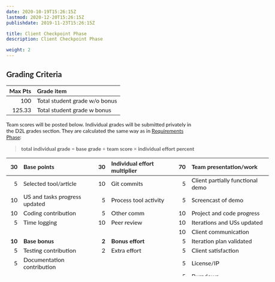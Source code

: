 ```yaml
---
date: 2020-10-19T15:26:15Z
lastmod: 2020-12-20T15:26:15Z 
publishdate: 2019-11-23T15:26:15Z

title: Client Checkpoint Phase
description: Client Checkpoint Phase

weight: 2
---
```


<!DOCTYPE html>
<html>
<head>
</head>
<body style="font-family: 'Lato', sans-serif;">
<h2 id="wiki_grading_criteria">Grading Criteria</h2>
<table>
<thead>
<tr>
<th align="right"><strong>Max Pts</strong></th>
<th align="left"><strong>Grade item</strong></th>
</tr>
</thead>
<tbody>
<tr>
<td align="right">100</td>
<td align="left">Total student grade w/o bonus</td>
</tr>
<tr>
<td align="right">125.33</td>
<td align="left">Total student grade w bonus</td>
</tr>
</tbody>
</table>
<p>Team scores will be posted below. Individual grades will be submitted privately in the D2L grades section. They are calculated the same way as in <a href="/d2l/common/dialogs/quickLink/quickLink.d2l?ou=2088528&amp;type=content&amp;rcode=usgq-14785837" target="_self">Requirements Phase</a>:</p>
<blockquote>
<p><strong>total individual grade</strong> = <strong>base grade</strong> + <strong>team score</strong> &times; <strong>individual effort percent</strong></p>
</blockquote>
<table style="width: 701px; height: 316px;">
<thead>
<tr style="height: 36px;">
<th style="width: 23px; height: 36px;" align="right"><strong>30</strong></th>
<th style="width: 210px; height: 36px;" align="left"><strong>Base points</strong></th>
<th style="width: 23px; height: 36px;" align="right"><strong>30</strong></th>
<th style="width: 198px; height: 36px;" align="left"><strong>Individual effort multiplier</strong></th>
<th style="width: 23px; height: 36px;" align="right"><strong>70</strong></th>
<th style="width: 224px; height: 36px;" align="left"><strong>Team presentation/work</strong></th>
</tr>
</thead>
<tbody>
<tr style="height: 18px;">
<td style="width: 23px; height: 18px;" align="right">5</td>
<td style="width: 210px; height: 18px;" align="left">Selected tool/article</td>
<td style="width: 23px; height: 18px;" align="right">10</td>
<td style="width: 198px; height: 18px;" align="left">Git commits</td>
<td style="width: 23px; height: 18px;" align="right">5</td>
<td style="width: 224px; height: 18px;" align="left">Client partially functional demo</td>
</tr>
<tr style="height: 36px;">
<td style="width: 23px; height: 36px;" align="right">10</td>
<td style="width: 210px; height: 36px;" align="left">US and tasks progress updated</td>
<td style="width: 23px; height: 36px;" align="right">5</td>
<td style="width: 198px; height: 36px;" align="left">Process tool activity</td>
<td style="width: 23px; height: 36px;" align="right">5</td>
<td style="width: 224px; height: 36px;" align="left">Screencast of demo</td>
</tr>
<tr style="height: 18px;">
<td style="width: 23px; height: 18px;" align="right">10</td>
<td style="width: 210px; height: 18px;" align="left">Coding contribution</td>
<td style="width: 23px; height: 18px;" align="right">5</td>
<td style="width: 198px; height: 18px;" align="left">Other comm</td>
<td style="width: 23px; height: 18px;" align="right">10</td>
<td style="width: 224px; height: 18px;" align="left">Project and code progress</td>
</tr>
<tr style="height: 18px;">
<td style="width: 23px; height: 18px;" align="right">5</td>
<td style="width: 210px; height: 18px;" align="left">Time logging</td>
<td style="width: 23px; height: 18px;" align="right">10</td>
<td style="width: 198px; height: 18px;" align="left">Peer review</td>
<td style="width: 23px; height: 18px;" align="right">10</td>
<td style="width: 224px; height: 18px;" align="left">Iterations and USs updated</td>
</tr>
<tr style="height: 18px;">
<td style="width: 23px; height: 18px;" align="right"></td>
<td style="width: 210px; height: 18px;" align="left"></td>
<td style="width: 23px; height: 18px;" align="right"></td>
<td style="width: 198px; height: 18px;" align="left"></td>
<td style="width: 23px; height: 18px;" align="right">10</td>
<td style="width: 224px; height: 18px;" align="left">Client communication</td>
</tr>
<tr style="height: 18px;">
<td style="width: 23px; height: 18px;" align="right"><strong>10</strong></td>
<td style="width: 210px; height: 18px;" align="left"><strong>Base bonus</strong></td>
<td style="width: 23px; height: 18px;" align="right"><strong>2</strong></td>
<td style="width: 198px; height: 18px;" align="left"><strong>Bonus effort</strong></td>
<td style="width: 23px; height: 18px;" align="right">5</td>
<td style="width: 224px; height: 18px;" align="left">Iteration plan validated</td>
</tr>
<tr style="height: 18px;">
<td style="width: 23px; height: 18px;" align="right">5</td>
<td style="width: 210px; height: 18px;" align="left">Testing contribution</td>
<td style="width: 23px; height: 18px;" align="right">2</td>
<td style="width: 198px; height: 18px;" align="left">Extra effort</td>
<td style="width: 23px; height: 18px;" align="right">5</td>
<td style="width: 224px; height: 18px;" align="left">Client satisfaction</td>
</tr>
<tr style="height: 18px;">
<td style="width: 23px; height: 18px;" align="right">5</td>
<td style="width: 210px; height: 18px;" align="left">Documentation contribution</td>
<td style="width: 23px; height: 18px;" align="right"></td>
<td style="width: 198px; height: 18px;" align="left"></td>
<td style="width: 23px; height: 18px;" align="right">5</td>
<td style="width: 224px; height: 18px;" align="left">License/IP</td>
</tr>
<tr>
<td style="width: 23px;"></td>
<td style="width: 210px;"></td>
<td style="width: 23px;"></td>
<td style="width: 198px;"></td>
<td style="width: 23px; height: 18px;" align="right">5</td>
<td style="width: 224px; height: 18px;" align="left">Burndown</td>
</tr>
<tr style="height: 18px;">
<td style="width: 23px; height: 18px;"></td>
<td style="width: 210px; height: 18px;"></td>
<td style="width: 23px; height: 18px;"></td>
<td style="width: 198px; height: 18px;"></td>
<td style="width: 23px; height: 18px;" align="right">5</td>
<td style="width: 224px; height: 18px;" align="left">CREATE abstract</td>
</tr>
<tr style="height: 36px;">
<td style="width: 23px; height: 36px;"></td>
<td style="width: 210px; height: 36px;"></td>
<td style="width: 23px; height: 36px;"></td>
<td style="width: 198px; height: 36px;"></td>
<td style="width: 23px; height: 36px;" align="right">5</td>
<td style="width: 224px; height: 36px;" align="left">Demo aligned with requirements</td>
</tr>
<tr style="height: 10px;">
<td style="width: 23px; height: 10px;"></td>
<td style="width: 210px; height: 10px;"></td>
<td style="width: 23px; height: 10px;"></td>
<td style="width: 198px; height: 10px;"></td>
<td style="width: 23px; height: 10px;"></td>
<td style="width: 224px; height: 10px;"></td>
</tr>
<tr style="height: 18px;">
<td style="width: 23px; height: 18px;" align="right"></td>
<td style="width: 210px; height: 18px;" align="left"></td>
<td style="width: 23px; height: 18px;" align="right"></td>
<td style="width: 198px; height: 18px;" align="left"></td>
<td style="width: 23px; height: 18px;" align="right"><strong>10</strong></td>
<td style="width: 224px; height: 18px;" align="left"><strong>Bonus project score</strong></td>
</tr>
<tr style="height: 18px;">
<td style="width: 23px; height: 18px;" align="right"></td>
<td style="width: 210px; height: 18px;" align="left"></td>
<td style="width: 23px; height: 18px;" align="right"></td>
<td style="width: 198px; height: 18px;" align="left"></td>
<td style="width: 23px; height: 18px;" align="right">5</td>
<td style="width: 224px; height: 18px;" align="left">README with up-to-date links</td>
</tr>
<tr style="height: 18px;">
<td style="width: 23px; height: 18px;" align="right"></td>
<td style="width: 210px; height: 18px;" align="left"></td>
<td style="width: 23px; height: 18px;" align="right"></td>
<td style="width: 198px; height: 18px;" align="left"></td>
<td style="width: 23px; height: 18px;" align="right">5</td>
<td style="width: 224px; height: 18px;" align="left">Other</td>
</tr>
</tbody>
</table>
<p></p>
</body>
</html>
